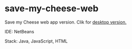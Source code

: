 # save-my-cheese-web
Save my Cheese web app version. Clik for <a href="https://github.com/samilkorkmaz/SaveMyCheese"> desktop version.</a> 

IDE: NetBeans

Stack: Java, JavaScript, HTML
